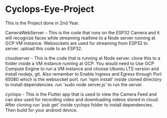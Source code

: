 # Cyclops-Eye-Project
This is the Project done in 2nd Year.

CameraWebServer  -  This is the code that runs on the ESP32 Camera and it will recognize faces while streaming realtime to a Node server running at GCP VM instance. Websockets are used for streaming from ESP32 to server. upload this code to an ESP32.

cloudserver  -  This is the code that is running at Node server. clone this to a folder inside a VM instance running at GCP. You would need to Use GCP Compute Engine to run a VM instance and choose Ubuntu LTS version and install nodejs, git. Also remember to Enable Ingress and Egress through Port 65080 which is the websocket port. run 'npm install' inside cloned directory to install dependencies. run 'sudo node server.js' to run the server.

cyclops  -  This is the Flutter app that is used to view the Camera Feed and can also used for recording video and downloading videos stored in cloud. After cloning run 'pub get' inside cyclops folder to install dependencies. Then build for your android device.
